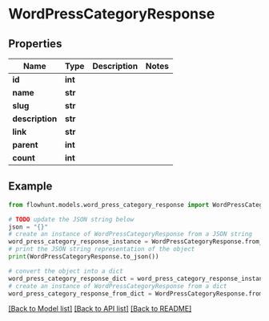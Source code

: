 # WordPressCategoryResponse


## Properties

Name | Type | Description | Notes
------------ | ------------- | ------------- | -------------
**id** | **int** |  | 
**name** | **str** |  | 
**slug** | **str** |  | 
**description** | **str** |  | 
**link** | **str** |  | 
**parent** | **int** |  | 
**count** | **int** |  | 

## Example

```python
from flowhunt.models.word_press_category_response import WordPressCategoryResponse

# TODO update the JSON string below
json = "{}"
# create an instance of WordPressCategoryResponse from a JSON string
word_press_category_response_instance = WordPressCategoryResponse.from_json(json)
# print the JSON string representation of the object
print(WordPressCategoryResponse.to_json())

# convert the object into a dict
word_press_category_response_dict = word_press_category_response_instance.to_dict()
# create an instance of WordPressCategoryResponse from a dict
word_press_category_response_from_dict = WordPressCategoryResponse.from_dict(word_press_category_response_dict)
```
[[Back to Model list]](../README.md#documentation-for-models) [[Back to API list]](../README.md#documentation-for-api-endpoints) [[Back to README]](../README.md)



